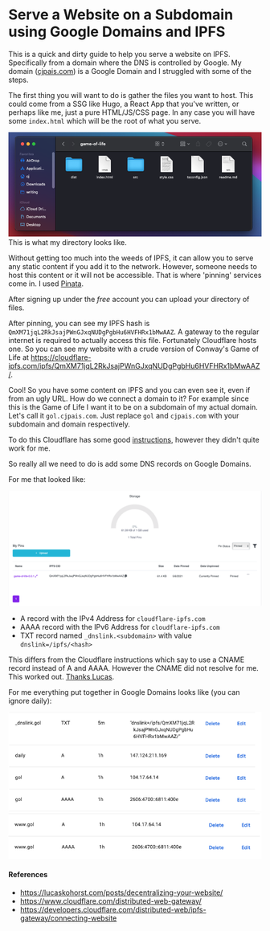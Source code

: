 # Serve a Website on a Subdomain using Google Domains and IPFS

This is a quick and dirty guide to help you serve a website on IPFS.
Specifically from a domain where the DNS is controlled by Google.
My domain ([cjpais.com](cjpais.com)) is a Google Domain and I struggled
with some of the steps.

The first thing you will want to do is gather the files you want to host.
This could come from a SSG like Hugo, a React App that you've written,
or perhaps like me, just a pure HTML/JS/CSS page. In any case you 
will have some `index.html` which will be the root of what you serve.

![Directory I will serve on IPFS](gol-ss.png)
This is what my directory looks like.

Without getting too much into the weeds of IPFS, it can allow you to
serve any static content if you add it to the network. However, someone
needs to host this content or it will not be accessible. That is where
'pinning' services come in. I used [Pinata](pinata.cloud).

After signing up under the *free* account you can upload your directory
of files.

After pinning, you can see my IPFS hash is
`QmXM71jqL2RkJsajPWnGJxqNUDgPgbHu6HVFHRx1bMwAAZ`. 
A gateway to the regular internet is required to actually access this
file. Fortunately Cloudflare hosts one. So you can see my website
with a crude version of Conway's Game of Life at
https://cloudflare-ipfs.com/ipfs/QmXM71jqL2RkJsajPWnGJxqNUDgPgbHu6HVFHRx1bMwAAZ/.

Cool! So you have some content on IPFS and you can even see it, even if from
an ugly URL. How do we connect a domain to it? For example since this is the
Game of Life I want it to be on a subdomain of my actual domain. Let's call
it `gol.cjpais.com`. Just replace `gol` and `cjpais.com` with your subdomain
and domain respectively.

To do this Cloudflare has some good [instructions](https://developers.cloudflare.com/distributed-web/ipfs-gateway/connecting-website), however they didn't quite
work for me.

So really all we need to do is add some DNS records on Google Domains.

For me that looked like:

![Pinata Hash](pinata.png)

* A record with the IPv4 Address for `cloudflare-ipfs.com`
* AAAA record with the IPv6 Address for `cloudflare-ipfs.com`
* TXT record named `_dnslink.<subdomain>` with value `dnslink=/ipfs/<hash>`

This differs from the Cloudflare instructions which say to use a CNAME record
instead of A and AAAA. However the CNAME did not resolve for me. This worked
out. [Thanks Lucas](https://lucaskohorst.com/posts/decentralizing-your-website/).

For me everything put together in Google Domains looks like (you can ignore daily):

![First part of Google Domains](gd-1.png)
![Second part of Google Domains](gd-2.png)

#### References

* <https://lucaskohorst.com/posts/decentralizing-your-website/>
* <https://www.cloudflare.com/distributed-web-gateway/>
* <https://developers.cloudflare.com/distributed-web/ipfs-gateway/connecting-website>